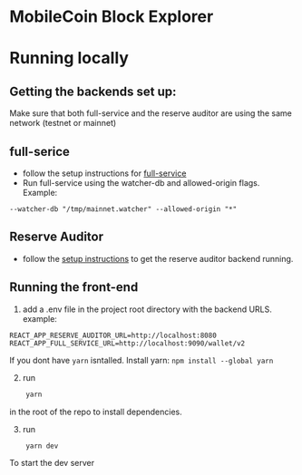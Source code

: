 # MobileCoin Block Explorer

# Running locally

## Getting the backends set up:

Make sure that both full-service and the reserve auditor are using the same network (testnet or mainnet)

## full-serice

-   follow the setup instructions for [full-service](https://github.com/mobilecoinofficial/full-service#usage-and-documentation)
-   Run full-service using the watcher-db and allowed-origin flags. Example:

```
--watcher-db "/tmp/mainnet.watcher" --allowed-origin "*"
```

## Reserve Auditor

-   follow the [setup instructions](https://github.com/mobilecoinofficial/reserve-auditor/blob/main/BUILD.md) to get the reserve auditor backend running.

## Running the front-end

1. add a .env file in the project root directory with the backend URLS. example:

```
REACT_APP_RESERVE_AUDITOR_URL=http://localhost:8080
REACT_APP_FULL_SERVICE_URL=http://localhost:9090/wallet/v2
```

If you dont have `yarn` isntalled. Install yarn: `npm install --global yarn`

2. run

```sh
    yarn
```

in the root of the repo to install dependencies.

3. run

```sh
    yarn dev
```

To start the dev server
